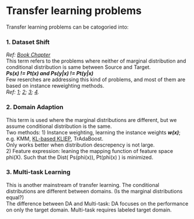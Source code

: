 # Transfer learning problems
Transfer learning problems can be catogoried into:<br>
### 1. Dataset Shift
*Ref: [Book Chapter](http://www.acad.bg/ebook/ml/The.MIT.Press.Dataset.Shift.in.Machine.Learning.Feb.2009.eBook-DDU.pdf) <br>*
This term refers to the problems where neither of marginal distribution and conditional distribution is same between Source and Target. <br>
***Ps(x) != Pt(x) and Ps(y|x) != Pt(y|x) <br>***
Few reserches are addressing this kind of problems, and most of them are based on instance reweighting methods. <br>
*Ref: [1](https://icml.cc/imls/conferences/2007/proceedings/papers/303.pdf); [2](http://sifaka.cs.uiuc.edu/czhai/pub/acl07.pdf); 
[3](https://www.andrewoarnold.com/arnolda-transfer-icdm-short.pdf); [4](https://dl.acm.org/citation.cfm?id=1557130).<br>*

### 2. Domain Adaption
This term is used where the marginal distributions are different, but we assume conditional distribution is the same. <br>
Two methods: 1) Instance weighting, learning the instance weights ***w(x)***; <br>
e.g. KMM, [KL-based KLIEP](https://papers.nips.cc/paper/3248-direct-importance-estimation-with-model-selection-and-its-application-to-covariate-shift-adaptation.pdf), TrAdaBoost.<br>
Only works better when distribution descrepency is not large. <br>
2) Feature expression: leaning the mapping function of feature space phi(X). Such that the Dist( Ps(phi(x)), Pt(phi(x) ) is minimized. <br>

### 3. Multi-task Learning
This is another mainstream of transfer learning. The conditional distributions are different between domains. (Is the marginal distributions equal?)<br>
The difference between DA and Multi-task: DA focuses on the performance on only the target domain. Multi-task requires labeled target domain.<br>

